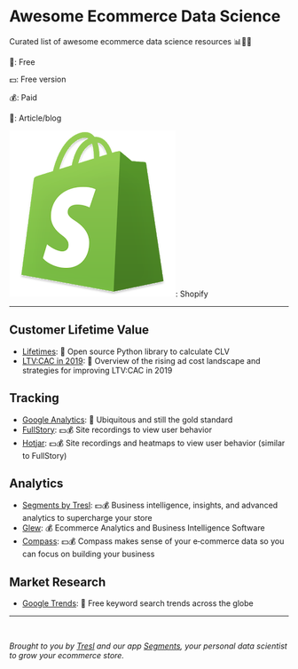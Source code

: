 # Awesome Ecommerce Data Science

Curated list of awesome ecommerce data science resources 📊💎💪

💸: Free

💵: Free version

💰: Paid

📰: Article/blog

<img src="img/shopify.png" height:1em>: Shopify

---

## Customer Lifetime Value

* [Lifetimes](https://github.com/CamDavidsonPilon/lifetimes): 💸 Open source Python library to calculate CLV
* [LTV:CAC in 2019](https://blog.rechargepayments.com/current-trends-why-ltv-should-be-your-only-focus-in-2019/): 📰 Overview of the rising ad cost landscape and strategies for improving LTV:CAC in 2019

## Tracking

* [Google Analytics](https://analytics.google.com/analytics/web/): 💸 Ubiquitous and still the gold standard
* [FullStory](https://www.fullstory.com/): 💵💰 Site recordings to view user behavior
* [Hotjar](https://www.hotjar.com/): 💵💰 Site recordings and heatmaps to view user behavior (similar to FullStory)

## Analytics

* [Segments by Tresl](https://segments.tresl.co): 💵💰 Business intelligence, insights, and advanced analytics to supercharge your store
* [Glew](https://glew.io/): 💰 Ecommerce Analytics and Business Intelligence Software
* [Compass](https://www.compass.co/): 💵💰 Compass makes sense of your e‑commerce data so you can focus on building your business

## Market Research

* [Google Trends](https://trends.google.com/trends/): 💸 Free keyword search trends across the globe

---

<br>

*Brought to you by [Tresl](https://tresl.co) and our app [Segments](https://segments.tresl.co), your personal data scientist to grow your ecommerce store.*
